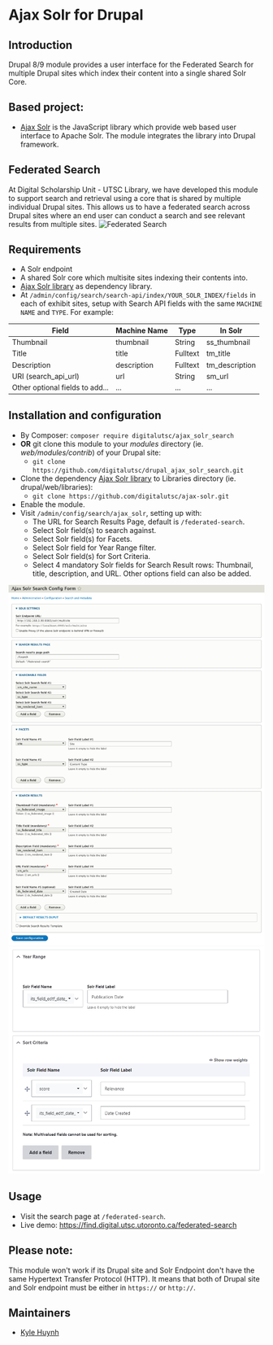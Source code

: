 # Ajax Solr for Drupal

## Introduction
Drupal 8/9 module provides a user interface for the Federated Search for multiple Drupal sites which index their content into a single shared Solr Core.

## Based project:
* [Ajax Solr](https://github.com/evolvingweb/ajax-solr) is the JavaScript library which provide web based user interface to Apache Solr. The module integrates the library into Drupal framework.

## Federated Search
At Digital Scholarship Unit - UTSC Library, we have developed this module to support search and retrieval using a core that is shared by multiple individual Drupal sites. This allows us to have a federated search across Drupal sites where an end user can conduct a search and see relevant results from multiple sites.
![Federated Search](https://github.com/digitalutsc/islandora_lite_docs/raw/main/Islandora%20Lite%20Solr%20Setup.svg "Federated Search")

## Requirements
* A Solr endpoint
* A shared Solr core which multisite sites indexing their contents into.
* [Ajax Solr library](https://github.com/digitalutsc/ajax-solr) as dependency library.
* At `/admin/config/search/search-api/index/YOUR_SOLR_INDEX/fields` in each of exhibit sites, setup with Search API fields with the same `MACHINE NAME` and `TYPE`. For example:

| Field      | Machine Name | Type | In Solr |
| ----------- | ----------- | ----------- |----------- |
| Thumbnail      | thumbnail       | String       | ss_thumbnail       |
| Title   | title        | Fulltext       | tm_title       |
| Description   | description        | Fulltext       | tm_description       |
| URI (search_api_url)   | url        | String       | sm_url       |
| Other optional fields to add...   | ...        | ...       | ...       |

## Installation and configuration
* By Composer: `composer require digitalutsc/ajax_solr_search`
* **OR** git clone this module to your _modules_ directory (ie. _web/modules/contrib_) of your Drupal site:
  * `git clone https://github.com/digitalutsc/drupal_ajax_solr_search.git`
* Clone the dependency [Ajax Solr library](https://github.com/digitalutsc/ajax-solr) to Libraries directory (ie. drupal/web/libraries):
  * `git clone https://github.com/digitalutsc/ajax-solr.git`
* Enable the module.
* Visit `/admin/config/search/ajax_solr`, setting up with:
  * The URL for Search Results Page, default is `/federated-search`.
  * Select Solr field(s) to search against.
  * Select Solr field(s) for Facets.
  * Select Solr field for Year Range filter.
  * Select Solr field(s) for Sort Criteria.
  * Select 4 mandatory Solr fields for Search Result rows: Thumbnail, title, description, and URL. Other options field can also be added.

![Config Screenshot!](docs/ajax_solr_config.png "Config Screenshot")
![Additional Config Screenshot!](docs/ajax_solr_additional_config.png "Additional Config Screenshot")

## Usage
* Visit the search page at `/federated-search`.
* Live demo: https://find.digital.utsc.utoronto.ca/federated-search

## Please note:

This module won't work if its Drupal site and Solr Endpoint don't have the same Hypertext Transfer Protocol (HTTP). It means that both of Drupal site and Solr endpoint must be either in `https://` or `http://`.

## Maintainers
* [Kyle Huynh](https://github.com/kylehuynh205)
